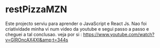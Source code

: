 # restPizzaMZN
Este projecto serviu para aprender o JavaScript e React Js. Nao foi criatividade minha vi num video da youtube e segui passo a passo e cheguei a tal conclusao. veja por si : https://www.youtube.com/watch?v=GlROncAX4XI&amp;t=344s
